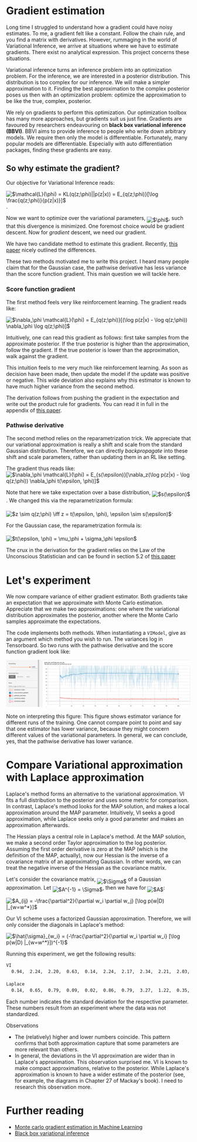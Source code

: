 # Gradient estimation

Long time I struggled to understand how a gradient could have noisy estimates. To me, a gradient felt like a constant. Follow the chain rule, and you find a matrix with derivatives. However, rummaging in the world of Variational Inference, we arrive at situations where we have to estimate gradients. There exist no analytical expression. This project concerns these situations.

Variational inference turns an inference problem into an optimization problem. For the inference, we are interested in a posterior distribution. This distribution is too complex for our inference. We will make a simpler approximation to it. Finding the best approximation to the complex posterior poses us then with an optimization problem: optimize the approximation to be like the true, complex, posterior.

We rely on gradients to perform this optimization. Our optimization toolbox has many more approaches, but gradients suit us just fine. Gradients are favoured by researchers endeavouring on __black box variational inference (BBVI)__. BBVI aims to provide inference to people who write down arbitrary models. We require then only the model is differentiable. Fortunately, many popular models are differentiable. Especially with auto differentiation packages, finding these gradients are easy. 

## So why estimate the gradient?

Our objective for Variational Inference reads:

<img alt="$\mathcal{L}(\phi) = KL(q(z;\phi)||p(z|x)) = E_{q(z;\phi)}[\log \frac{q(z;\phi)}{p(z|x)}]$" src="https://github.com/robromijnders/bbvi/blob/master/svgs/6d5711c7397a215de3ae45da6c05be98.svg" align="middle" width="335.819055pt" height="33.20559pt"/>.

Now we want to optimize over the variational parameters, <img alt="$\phi$" src="https://github.com/robromijnders/bbvi/blob/master/svgs/f50853d41be7d55874e952eb0d80c53e.svg" align="middle" width="9.794565000000006pt" height="22.831379999999992pt"/>, such that this divergence is minimized. One foremost choice would be gradient descent. Now for _gradient_ descent, we need our gradient. 

We have two candidate method to estimate this gradient. Recently, [this paper](https://arxiv.org/abs/1906.10652) nicely outlined the differences. 

These two methods motivated me to write this project. I heard many people claim that for the Gaussian case, the pathwise derivative has less variance than the score function gradient. This main question we will tackle here.

### Score function gradient
The first method feels very like reinforcement learning. The gradient reads like:

<img alt="$\nabla_\phi \mathcal{L}(\phi) = E_{q(z;\phi)}[(\log p(z|x) - \log q(z;\phi)) \nabla_\phi \log q(z;\phi)]$" src="https://github.com/robromijnders/bbvi/blob/master/svgs/e970fdc2b4c7142da05d459d42901687.svg" align="middle" width="401.145855pt" height="24.65759999999998pt"/>

Intuitively, one can read this gradient as follows: first take samples from the approximate posterior. If the true posterior is higher than the approximation, follow the gradient. If the true posterior is lower than the approximation, walk against the gradient. 

This intuition feels to me very much like reinforcement learning. As soon as decision have been made, then update the model if the update was positive or negative. This wide deviation also explains why this estimator is known to have much higher variance from the second method.

The derivation follows from pushing the gradient in the expectation and write out the product rule for gradients. You can read it in full in the appendix of [this paper](https://arxiv.org/pdf/1401.0118.pdf).

### Pathwise derivative
The second method relies on the reparametrization trick. We appreciate that our variational approximation is really a shift and scale from the standard Gaussian distribution. Therefore, we can directly _backpropagate_ into these shift and scale parameters, rather than updating them in an RL like setting. 

The gradient thus reads like:
<img alt="$\nabla_\phi \mathcal{L}(\phi) = E_{s(\epsilon)}[\nabla_z(\log p(z|x) - \log q(z;\phi)) \nabla_\phi t(\epsilon, \phi)]$" src="https://github.com/robromijnders/bbvi/blob/master/svgs/324242f7b0e39ada3a5a6d1e4073391b.svg" align="middle" width="378.887355pt" height="24.65759999999998pt"/>

Note that here we take expectation over a base distribution, <img alt="$s(\epsilon)$" src="https://github.com/robromijnders/bbvi/blob/master/svgs/af8653192af20922eafa84d4dd90157c.svg" align="middle" width="27.16329pt" height="24.65759999999998pt"/>. We changed this via the reparametrization formula: 

<img alt="$z \sim q(z;\phi) \iff z = t(\epsilon, \phi), \epsilon \sim s(\epsilon)$" src="https://github.com/robromijnders/bbvi/blob/master/svgs/53e9d59ace20ff314129e59eab4ceca9.svg" align="middle" width="260.70775499999996pt" height="24.65759999999998pt"/>. 

For the Gaussian case, the reparametrization formula is:

<img alt="$t(\epsilon, \phi) = \mu_\phi + \sigma_\phi \epsilon$" src="https://github.com/robromijnders/bbvi/blob/master/svgs/068132f12e9888249ce7735dc395dd2c.svg" align="middle" width="127.92565499999999pt" height="24.65759999999998pt"/>

The crux in the derivation for the gradient relies on the Law of the Unconscious Statistician and can be found in section 5.2 of [this paper](https://arxiv.org/abs/1906.10652)

# Let's experiment
We now compare variance of either gradient estimator. Both gradients take an expectation that we approximate with Monte Carlo estimation. Appreciate that we make two approximations: one where the variational distribution approximates the posterior, another where the Monte Carlo samples approximate the expectations. 

The code implements both methods. When instantiating a `VIModel`, give as an argument which method you wish to run. The variances log in Tensorboard. So two runs with the pathwise derivative and the score function gradient look like:

![Comparing_grad_var](https://github.com/RobRomijnders/bbvi/blob/master/bbvi/im/compare_var_grad.png?raw=true)

Note on interpreting this figure: This figure shows estimator variance for different runs of the training. One cannot compare point to point and say that one estimator has lower variance, because they might concern different values of the variational parameters. In general, we can conclude, yes, that the pathwise derivative has lower variance.

# Compare Variational approximation with Laplace approximation
Laplace's method forms an alternative to the variational approximation. VI fits a full distribution to the posterior and uses some metric for comparison. In contrast, Laplace's method looks for the MAP solution, and makes a local approximation around the MAP parameter. Intuitively, VI seeks a good approximation, while Laplace seeks only a good parameter and makes an approximation afterwards.

The Hessian plays a central role in Laplace's method. At the MAP solution, we make a second order Taylor approximation to the log posterior. Assuming the first order derivative is zero at the MAP (which is the definition of the MAP, actually), now our Hessian is the inverse of a covariance matrix of an approximating Gaussian. In other words, we can treat the negative inverse of the Hessian as the covariance matrix. 

Let's consider the covariance matrix, <img alt="$\Sigma$" src="https://github.com/robromijnders/bbvi/blob/master/svgs/813cd865c037c89fcdc609b25c465a05.svg" align="middle" width="11.872245000000005pt" height="22.46574pt"/> of a Gaussian approximation. Let <img alt="$A^{-1} = \Sigma$" src="https://github.com/robromijnders/bbvi/blob/master/svgs/b7837d91b9f3877b36d9fb64147106b9.svg" align="middle" width="63.767055pt" height="26.76201000000001pt"/>, then we have for <img alt="$A$" src="https://github.com/robromijnders/bbvi/blob/master/svgs/53d147e7f3fe6e47ee05b88b166bd3f6.svg" align="middle" width="12.328800000000005pt" height="22.46574pt"/>:

<img alt="$A_{ij} = -\frac{\partial^2}{\partial w_i \partial w_j} [\log p(w|D) |_{w=w^*}]$" src="https://github.com/robromijnders/bbvi/blob/master/svgs/d6da1f63fc35b80e149691216126061c.svg" align="middle" width="235.37200499999997pt" height="33.459689999999995pt"/>

Our VI scheme uses a factorized Gaussian approximation. Therefore, we will only consider the diagonals in Laplace's method:    

<img alt="$\hat{\sigma}_{w_i} = (-\frac{\partial^2}{\partial w_i \partial w_i} [\log p(w|D) |_{w=w^*}])^{-1}$" src="https://github.com/robromijnders/bbvi/blob/master/svgs/1248b9314519f957ef286f75b23427a0.svg" align="middle" width="265.07695499999994pt" height="33.459689999999995pt"/>

Running this experiment, we get the following results: 
```bash
VI
  0.94,  2.24,  2.20,  0.63,  0.14,  2.24,  2.17,  2.34,  2.21,  2.03,  2.23,  2.10,  0.02,  2.27

Laplace
  0.14,  0.65,  0.79,  0.09,  0.02,  0.86,  0.79,  3.27,  1.22,  0.35,  1.87,  0.77,  0.00,  1.79

```

Each number indicates the standard deviation for the respective parameter. These numbers result from an experiment where the data was not standardized. 

Observations

  * The (relatively) higher and lower numbers coincide. This pattern confirms that both approximation capture that some parameters are more relevant than others.
  * In general, the deviations in the VI approximation are wider than in Laplace's approximation. This observation surprised me. VI is known to make compact approximations, relative to the posterior. While Laplace's approximation is known to have a wider estimate of the posterior (see, for example, the diagrams in Chapter 27 of Mackay's book). I need to research this observation more.
  
  
# Further reading

  * [Monte carlo gradient estimation in Machine Learning](https://arxiv.org/abs/1906.10652)
  * [Black box variational inference](https://arxiv.org/pdf/1401.0118.pdf)